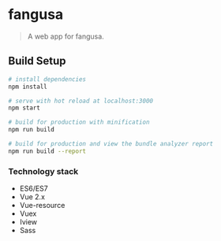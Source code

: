 # fangusa

> A web app for fangusa.

## Build Setup

``` bash
# install dependencies
npm install

# serve with hot reload at localhost:3000
npm start

# build for production with minification
npm run build

# build for production and view the bundle analyzer report
npm run build --report
```

### Technology stack
- ES6/ES7
- Vue 2.x
- Vue-resource
- Vuex
- Iview
- Sass
